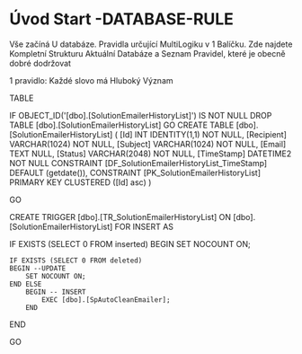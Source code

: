 ﻿# Úvod   Start -DATABASE-RULE  

Vše začíná U databáze. 
Pravidla určující MultiLogiku v 1 Balíčku.
Zde najdete Kompletní Strukturu Aktuální Databáze
a Seznam Pravidel, které je obecně dobré dodržovat

1 pravidlo: Každé slovo má Hluboký Význam

TABLE


 IF OBJECT_ID('[dbo].[SolutionEmailerHistoryList]') IS NOT NULL 
 DROP TABLE [dbo].[SolutionEmailerHistoryList] 
 GO
 CREATE TABLE [dbo].[SolutionEmailerHistoryList] ( 
 [Id]         INT              IDENTITY(1,1)          NOT NULL,
 [Recipient]  VARCHAR(1024)                           NOT NULL,
 [Subject]    VARCHAR(1024)                           NOT NULL,
 [Email]      TEXT                                        NULL,
 [Status]     VARCHAR(2048)                           NOT NULL,
 [TimeStamp]  DATETIME2                               NOT NULL  CONSTRAINT [DF_SolutionEmailerHistoryList_TimeStamp] DEFAULT (getdate()),
 CONSTRAINT   [PK_SolutionEmailerHistoryList]  PRIMARY KEY CLUSTERED    ([Id] asc) )
 
 
 GO
 
 



CREATE   TRIGGER [dbo].[TR_SolutionEmailerHistoryList] ON [dbo].[SolutionEmailerHistoryList]
FOR INSERT
AS
 
IF EXISTS (SELECT 0 FROM inserted)
BEGIN
	SET NOCOUNT ON;

    IF EXISTS (SELECT 0 FROM deleted)
    BEGIN --UPDATE
		SET NOCOUNT ON;
	END ELSE
		BEGIN -- INSERT
			EXEC [dbo].[SpAutoCleanEmailer];
		END
END

 GO